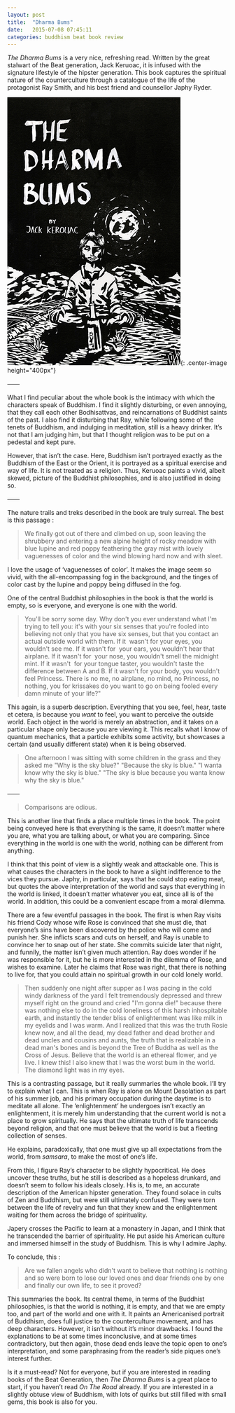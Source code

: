 ```yaml
---
layout: post
title:  "Dharma Bums"
date:   2015-07-08 07:45:11
categories: buddhism beat book review
---
```




_The Dharma Bums_ is a very nice, refreshing read. Written by the great stalwart of the Beat generation, Jack Keruoac, it is infused with the signature lifestyle of the hipster generation. This book captures the spiritual nature of the counterculture through a catalogue of the life of the protagonist Ray Smith, and his best friend and counsellor Japhy Ryder.

![My helpfl](/assets/dharma_bums.jpg){: .center-image height="400px"}

——

What I find peculiar about the whole book is the intimacy with which the characters speak of Buddhism. I find it slightly disturbing, or even annoying, that they call each other Bodhisattvas, and reincarnations of Buddhist saints of the past. I also find it disturbing that Ray, while following some of the tenets of Buddhism, and indulging in meditation, still is a heavy drinker. It’s not that I am judging him, but that I thought religion was to be put on a pedestal and kept pure.

However, that isn’t the case. Here, Buddhism isn’t portrayed exactly as the Buddhism of the East or the Orient, it is portrayed as a spiritual exercise and way of life. It is not treated as a religion. Thus, Keruoac paints a vivid, albeit skewed, picture of the Buddhist philosophies, and is also justified in doing so.

——

The nature trails and treks described in the book are truly surreal. The best is this passage :

> We finally got out of there and climbed on up, soon leaving the shrubbery and entering a new alpine height of rocky meadow with blue lupine and red poppy feathering the gray mist with lovely vaguenesses of color and the wind blowing hard now and with sleet.

I love the usage of ‘vaguenesses of color’. It makes the image seem so vivid, with the all-encompassing fog in the background, and the tinges of color cast by the lupine and poppy being diffused in the fog.

One of the central Buddhist philosophies in the book is that the world is empty, so is everyone, and everyone is one with the world.

> You'll be sorry some day. Why don't you ever understand what I'm trying to tell you: it's with your six senses that you're fooled into believing not only that you have six senses, but that you contact an actual outside world with them. If it  wasn't for your eyes, you wouldn't see me. If it wasn't for  your ears, you wouldn't hear that airplane. If it wasn't for  your nose, you wouldn't smell the midnight mint. If it wasn't  for your tongue taster, you wouldn't taste the difference between A and B. If it wasn't for your body, you wouldn't feel Princess. There is no me, no airplane, no mind, no Princess, no nothing, you for krissakes do you want to go on being fooled every damn minute of your life?"

This again, is a superb description. Everything that you see, feel, hear, taste et cetera, is because you _want_ to feel, you want to perceive the outside world. Each object in the world is merely an abstraction, and it takes on a particular shape only because you are viewing it. This recalls what I know of quantum mechanics, that a particle exhibits some activity, but showcases a certain (and usually different state) when it is being observed.

> One afternoon I was sitting with some children in the grass and they asked me "Why is the sky blue?" "Because the sky is blue." "I wanta know why the sky is blue." "The sky is blue because you wanta know why the sky is blue."

——

> Comparisons are odious.

This is another line that finds a place multiple times in the book. The point being conveyed here is that everything is the same, it doesn’t matter where you are, what you are talking about, or what you are comparing. Since everything in the world is one with the world, nothing can be different from anything.

I think that this point of view is a slightly weak and attackable one. This is what causes the characters in the book to have a slight indifference to the vices they pursue. Japhy, in particular, says that he could stop eating meat, but quotes the above interpretation of the world and says that everything in the world is linked, it doesn’t matter whatever you eat, since all is of the world. In addition, this could be a convenient escape from a moral dilemma.

There are a few eventful passages in the book. The first is when Ray visits his friend Cody whose wife Rose is convinced that she must die, that everyone’s sins have been discovered by the police who will come and punish her. She inflicts scars and cuts on herself, and Ray is unable to convince her to snap out of her state. She commits suicide later that night, and funnily, the matter isn’t given much attention. Ray does wonder if he was responsible for it, but he is more interested in the dilemma of Rose, and wishes to examine. Later he claims that Rose was right, that there is nothing to live for, that you could attain no spiritual growth in our cold lonely world.

> Then suddenly one night after supper as I was pacing in the cold windy darkness of the yard I felt tremendously depressed and threw myself right on the ground and cried "I'm gonna die!" because there was nothing else to do in the cold loneliness of this harsh inhospitable earth, and instantly the tender bliss of enlightenment was like milk in my eyelids and I was warm. And I realized that this was the truth Rosie knew now, and all the dead, my dead father and dead brother and dead uncles and cousins and aunts, the truth that is realizable in a dead man's bones and is beyond the Tree of Buddha as well as the Cross of Jesus. Believe that the world is an ethereal flower, and ye live. I knew this! I also knew that I was the worst bum in the world. The diamond light was in my eyes.

This is a contrasting passage, but it really summaries the whole book. I’ll try to explain what I can. This is when Ray is alone on Mount Desolation as part of his summer job, and his primary occupation during the daytime is to meditate all alone. The ‘enlightenment’ he undergoes isn’t exactly an enlightenment, it is merely him understanding that the current world is not a place to grow spiritually. He says that the ultimate truth of life transcends beyond religion, and that one must believe that the world is but a fleeting collection of senses.

He explains, paradoxically, that one must give up all expectations from the world, from _samsara_, to make the most of one’s life.

From this, I figure Ray’s character to be slightly hypocritical. He does uncover these truths, but he still is described as a hopeless drunkard, and doesn’t seem to follow his ideals closely. His is, to me, an accurate description of the American hipster generation. They found solace in cults of Zen and Buddhism, but were still ultimately confused. They were torn between the life of revelry and fun that they knew and the enlightenment waiting for them across the bridge of spirituality.

Japery crosses the Pacific to learn at a monastery in Japan, and I think that he transcended the barrier of spirituality. He put aside his American culture and immersed himself in the study of Buddhism. This is why I admire Japhy.

To conclude, this :

> Are we fallen angels who didn't want to believe that nothing is nothing and so were born to lose our loved ones and dear friends one by one and finally our own life, to see it proved?

This summaries the book. Its central theme, in terms of the Buddhist philosophies, is that the world is nothing, it is empty, and that we are empty too, and part of the world and one with it. It paints an Americanised portrait of Buddhism, does full justice to the counterculture movement, and has deep characters. However, it isn’t without it’s minor drawbacks. I found the explanations to be at some times inconclusive, and at some times contradictory, but then again, those dead ends leave the topic open to one’s interpretation, and some paraphrasing from the reader’s side piques one’s interest further.

Is it a must-read? Not for everyone, but if you are interested in reading books of the Beat Generation, then _The Dharma Bums_ is a great place to start, if you haven’t read _On The Road_ already. If you are interested in a slightly obtuse view of Buddhism, with lots of quirks but still filled with small gems, this book is also for you.